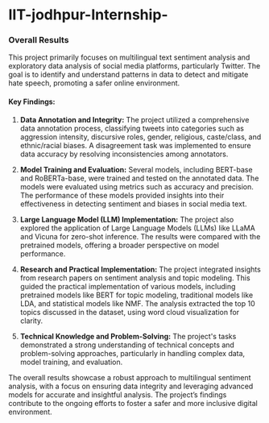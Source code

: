 # IIT-jodhpur-Internship-
### Overall Results

This project primarily focuses on multilingual text sentiment analysis and exploratory data analysis of social media platforms, particularly Twitter. The goal is to identify and understand patterns in data to detect and mitigate hate speech, promoting a safer online environment.

#### Key Findings:
1. **Data Annotation and Integrity:** The project utilized a comprehensive data annotation process, classifying tweets into categories such as aggression intensity, discursive roles, gender, religious, caste/class, and ethnic/racial biases. A disagreement task was implemented to ensure data accuracy by resolving inconsistencies among annotators.

2. **Model Training and Evaluation:** Several models, including BERT-base and RoBERTa-base, were trained and tested on the annotated data. The models were evaluated using metrics such as accuracy and precision. The performance of these models provided insights into their effectiveness in detecting sentiment and biases in social media text.

3. **Large Language Model (LLM) Implementation:** The project also explored the application of Large Language Models (LLMs) like LLaMA and Vicuna for zero-shot inference. The results were compared with the pretrained models, offering a broader perspective on model performance.

4. **Research and Practical Implementation:** The project integrated insights from research papers on sentiment analysis and topic modeling. This guided the practical implementation of various models, including pretrained models like BERT for topic modeling, traditional models like LDA, and statistical models like NMF. The analysis extracted the top 10 topics discussed in the dataset, using word cloud visualization for clarity.

5. **Technical Knowledge and Problem-Solving:** The project's tasks demonstrated a strong understanding of technical concepts and problem-solving approaches, particularly in handling complex data, model training, and evaluation.

The overall results showcase a robust approach to multilingual sentiment analysis, with a focus on ensuring data integrity and leveraging advanced models for accurate and insightful analysis. The project’s findings contribute to the ongoing efforts to foster a safer and more inclusive digital environment.
